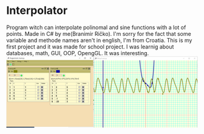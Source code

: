 # Interpolator
Program witch can interpolate polinomal and sine functions with a lot of points. Made in C# by me(Branimir Ričko). I'm sorry for the fact that some variable and methode names aren't in english, I'm from Croatia.
This is my first project and it was made for school project. I was learnig about databases, math, GUI, OOP, OpengGL. It was interesting.
![Alt text](Interpolator.jpg)
